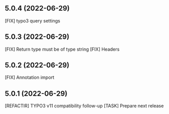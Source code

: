 ## 5.0.4 (2022-06-29)

[FIX] typo3 query settings

## 5.0.3 (2022-06-29)

[FIX] Return type must be of type string
[FIX] Headers

## 5.0.2 (2022-06-29)

[FIX] Annotation import

## 5.0.1 (2022-06-29)

[REFACTIR] TYPO3 v11 compatibility follow-up
[TASK] Prepare next release

